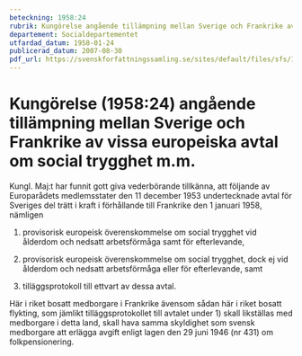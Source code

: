 ```yaml
---
beteckning: 1958:24
rubrik: Kungörelse angående tillämpning mellan Sverige och Frankrike av vissa europeiska avtal om social trygghet m.m.
departement: Socialdepartementet
utfardad_datum: 1958-01-24
publicerad_datum: 2007-08-30
pdf_url: https://svenskforfattningssamling.se/sites/default/files/sfs/1958-01/SFS1958-24.pdf
---
```


# Kungörelse (1958:24) angående tillämpning mellan Sverige och Frankrike av vissa europeiska avtal om social trygghet m.m.

Kungl. Maj:t har funnit gott giva vederbörande tillkänna, att följande av Europarådets medlemsstater den 11 december 1953 undertecknade avtal för Sveriges del trätt i kraft i förhållande till Frankrike den 1 januari 1958, nämligen

1) provisorisk europeisk överenskommelse om social trygghet vid ålderdom och nedsatt arbetsförmåga samt för efterlevande,

2) provisorisk europeisk överenskommelse om social trygghet, dock ej vid ålderdom och nedsatt arbetsförmåga eller för efterlevande, samt

3) tilläggsprotokoll till ettvart av dessa avtal.

Här i riket bosatt medborgare i Frankrike ävensom sådan här i riket bosatt flykting, som jämlikt tilläggsprotokollet till avtalet under 1) skall likställas med medborgare i detta land, skall hava samma skyldighet som svensk medborgare att erlägga avgift enligt lagen den 29 juni 1946 (nr 431) om folkpensionering.